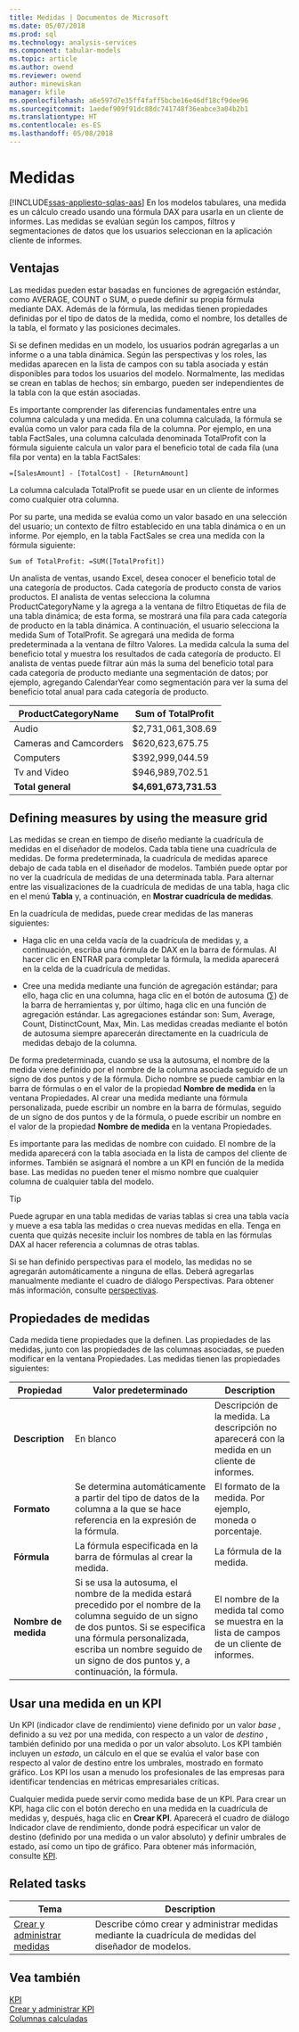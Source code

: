 ```yaml
---
title: Medidas | Documentos de Microsoft
ms.date: 05/07/2018
ms.prod: sql
ms.technology: analysis-services
ms.component: tabular-models
ms.topic: article
ms.author: owend
ms.reviewer: owend
author: minewiskan
manager: kfile
ms.openlocfilehash: a6e597d7e35ff4faff5bcbe16e46df18cf9dee96
ms.sourcegitcommit: 1aedef909f91dc88dc741748f36eabce3a04b2b1
ms.translationtype: HT
ms.contentlocale: es-ES
ms.lasthandoff: 05/08/2018
---
```

# <a name="measures"></a>Medidas
[!INCLUDE[ssas-appliesto-sqlas-aas](../../includes/ssas-appliesto-sqlas-aas.md)]
  En los modelos tabulares, una medida es un cálculo creado usando una fórmula DAX para usarla en un cliente de informes. Las medidas se evalúan según los campos, filtros y segmentaciones de datos que los usuarios seleccionan en la aplicación cliente de informes.  
  
##  <a name="bkmk_understanding"></a> Ventajas  
 Las medidas pueden estar basadas en funciones de agregación estándar, como AVERAGE, COUNT o SUM, o puede definir su propia fórmula mediante DAX. Además de la fórmula, las medidas tienen propiedades definidas por el tipo de datos de la medida, como el nombre, los detalles de la tabla, el formato y las posiciones decimales.  
  
 Si se definen medidas en un modelo, los usuarios podrán agregarlas a un informe o a una tabla dinámica. Según las perspectivas y los roles, las medidas aparecen en la lista de campos con su tabla asociada y están disponibles para todos los usuarios del modelo. Normalmente, las medidas se crean en tablas de hechos; sin embargo, pueden ser independientes de la tabla con la que están asociadas.  
  
 Es importante comprender las diferencias fundamentales entre una columna calculada y una medida. En una columna calculada, la fórmula se evalúa como un valor para cada fila de la columna. Por ejemplo, en una tabla FactSales, una columna calculada denominada TotalProfit con la fórmula siguiente calcula un valor para el beneficio total de cada fila (una fila por venta) en la tabla FactSales:  
  
```  
=[SalesAmount] - [TotalCost] - [ReturnAmount]  
```  
  
 La columna calculada TotalProfit se puede usar en un cliente de informes como cualquier otra columna.  
  
 Por su parte, una medida se evalúa como un valor basado en una selección del usuario; un contexto de filtro establecido en una tabla dinámica o en un informe. Por ejemplo, en la tabla FactSales se crea una medida con la fórmula siguiente:  
  
```  
Sum of TotalProfit: =SUM([TotalProfit])  
```  
  
 Un analista de ventas, usando Excel, desea conocer el beneficio total de una categoría de productos. Cada categoría de producto consta de varios productos. El analista de ventas selecciona la columna ProductCategoryName y la agrega a la ventana de filtro Etiquetas de fila de una tabla dinámica; de esta forma, se mostrará una fila para cada categoría de producto en la tabla dinámica. A continuación, el usuario selecciona la medida Sum of TotalProfit. Se agregará una medida de forma predeterminada a la ventana de filtro Valores. La medida calcula la suma del beneficio total y muestra los resultados de cada categoría de producto. El analista de ventas puede filtrar aún más la suma del beneficio total para cada categoría de producto mediante una segmentación de datos; por ejemplo, agregando CalendarYear como segmentación para ver la suma del beneficio total anual para cada categoría de producto.  
  
|ProductCategoryName|Sum of TotalProfit|  
|-------------------------|------------------------|  
|Audio|$2,731,061,308.69|  
|Cameras and Camcorders|$620,623,675.75|  
|Computers|$392,999,044.59|  
|Tv and Video|$946,989,702.51|  
|**Total general**|**$4,691,673,731.53**|  
  
##  <a name="bkmk_def_mg"></a> Defining measures by using the measure grid  
 Las medidas se crean en tiempo de diseño mediante la cuadrícula de medidas en el diseñador de modelos. Cada tabla tiene una cuadrícula de medidas. De forma predeterminada, la cuadrícula de medidas aparece debajo de cada tabla en el diseñador de modelos. También puede optar por no ver la cuadrícula de medidas de una determinada tabla. Para alternar entre las visualizaciones de la cuadrícula de medidas de una tabla, haga clic en el menú **Tabla** y, a continuación, en **Mostrar cuadrícula de medidas**.  
  
 En la cuadrícula de medidas, puede crear medidas de las maneras siguientes:  
  
-   Haga clic en una celda vacía de la cuadrícula de medidas y, a continuación, escriba una fórmula de DAX en la barra de fórmulas. Al hacer clic en ENTRAR para completar la fórmula, la medida aparecerá en la celda de la cuadrícula de medidas.  
  
-   Cree una medida mediante una función de agregación estándar; para ello, haga clic en una columna, haga clic en el botón de autosuma (∑) de la barra de herramientas y, por último, haga clic en una función de agregación estándar. Las agregaciones estándar son: Sum, Average, Count, DistinctCount, Max, Min. Las medidas creadas mediante el botón de autosuma siempre aparecerán directamente en la cuadrícula de medidas debajo de la columna.  
  
 De forma predeterminada, cuando se usa la autosuma, el nombre de la medida viene definido por el nombre de la columna asociada seguido de un signo de dos puntos y de la fórmula. Dicho nombre se puede cambiar en la barra de fórmulas o en el valor de la propiedad **Nombre de medida** en la ventana Propiedades. Al crear una medida mediante una fórmula personalizada, puede escribir un nombre en la barra de fórmulas, seguido de un signo de dos puntos y de la fórmula, o puede escribir un nombre en el valor de la propiedad **Nombre de medida** en la ventana Propiedades.  
  
 Es importante para las medidas de nombre con cuidado. El nombre de la medida aparecerá con la tabla asociada en la lista de campos del cliente de informes. También se asignará el nombre a un KPI en función de la medida base. Las medidas no pueden tener el mismo nombre que cualquier columna de cualquier tabla del modelo.  
  
> [!TIP]  
>  Puede agrupar en una tabla medidas de varias tablas si crea una tabla vacía y mueve a esa tabla las medidas o crea nuevas medidas en ella. Tenga en cuenta que quizás necesite incluir los nombres de tabla en las fórmulas DAX al hacer referencia a columnas de otras tablas.  
  
 Si se han definido perspectivas para el modelo, las medidas no se agregarán automáticamente a ninguna de ellas. Deberá agregarlas manualmente mediante el cuadro de diálogo Perspectivas. Para obtener más información, consulte [perspectivas](../../analysis-services/tabular-models/perspectives-ssas-tabular.md).  
  
##  <a name="bkmk_properties"></a> Propiedades de medidas  
 Cada medida tiene propiedades que la definen. Las propiedades de las medidas, junto con las propiedades de las columnas asociadas, se pueden modificar en la ventana Propiedades. Las medidas tienen las propiedades siguientes:  
  
|Propiedad|Valor predeterminado|Description|  
|--------------|---------------------|-----------------|  
|**Description**|En blanco|Descripción de la medida. La descripción no aparecerá con la medida en un cliente de informes.|  
|**Formato**|Se determina automáticamente a partir del tipo de datos de la columna a la que se hace referencia en la expresión de la fórmula.|El formato de la medida. Por ejemplo, moneda o porcentaje.|  
|**Fórmula**|La fórmula especificada en la barra de fórmulas al crear la medida.|La fórmula de la medida.|  
|**Nombre de medida**|Si se usa la autosuma, el nombre de la medida estará precedido por el nombre de la columna seguido de un signo de dos puntos. Si se especifica una fórmula personalizada, escriba un nombre seguido de un signo de dos puntos y, a continuación, la fórmula.|El nombre de la medida tal como se muestra en la lista de campos de un cliente de informes.|  
  
##  <a name="bkmk_KPI"></a> Usar una medida en un KPI  
 Un KPI (indicador clave de rendimiento) viene definido por un valor *base* , definido a su vez por una medida, con respecto a un valor de *destino* , también definido por una medida o por un valor absoluto. Los KPI también incluyen un *estado*, un cálculo en el que se evalúa el valor base con respecto al valor de destino entre los umbrales, mostrado en formato gráfico. Los KPI los usan a menudo los profesionales de las empresas para identificar tendencias en métricas empresariales críticas.  
  
 Cualquier medida puede servir como medida base de un KPI. Para crear un KPI, haga clic con el botón derecho en una medida en la cuadrícula de medidas y, después, haga clic en **Crear KPI**. Aparecerá el cuadro de diálogo Indicador clave de rendimiento, donde podrá especificar un valor de destino (definido por una medida o un valor absoluto) y definir umbrales de estado, así como un tipo de gráfico. Para obtener más información, consulte [KPI](../../analysis-services/tabular-models/kpis-ssas-tabular.md).  
  
##  <a name="bkmk_rel_tasks"></a> Related tasks  
  
|Tema|Description|  
|-----------|-----------------|  
|[Crear y administrar medidas](../../analysis-services/tabular-models/create-and-manage-measures-ssas-tabular.md)|Describe cómo crear y administrar medidas mediante la cuadrícula de medidas del diseñador de modelos.|  
  
## <a name="see-also"></a>Vea también  
 [KPI](../../analysis-services/tabular-models/kpis-ssas-tabular.md)   
 [Crear y administrar KPI](../../analysis-services/tabular-models/create-and-manage-kpis-ssas-tabular.md)   
 [Columnas calculadas](../../analysis-services/tabular-models/ssas-calculated-columns.md)  
  
  
